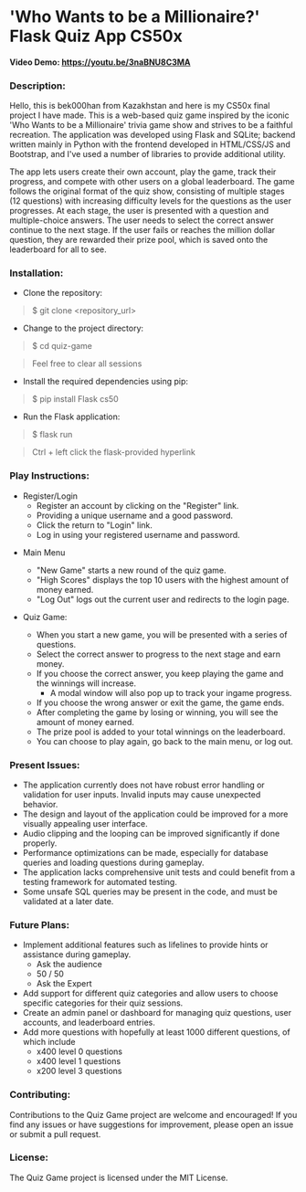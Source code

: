 # **'Who Wants to be a Millionaire?' Flask Quiz App CS50x**
#### **Video Demo**:  https://youtu.be/3naBNU8C3MA
### **Description**:

Hello, this is bek000han from Kazakhstan and here is my CS50x final project I have made. This is a web-based quiz game inspired by the iconic 'Who Wants to be a Millionaire' trivia game show and strives to be a faithful recreation. The application was developed using Flask and SQLite; backend written mainly in Python with  the frontend developed in HTML/CSS/JS and Bootstrap, and I've used a number of libraries to provide additional utility.

The app lets users create their own account, play the game, track their progress, and compete with other users on a global leaderboard. The game follows the original format of the quiz show, consisting of multiple stages (12 questions) with increasing difficulty levels for the questions as the user progresses. At each stage, the user is presented with a question and multiple-choice answers. The user needs to select the correct answer continue to the next stage. If the user fails or reaches the million dollar question, they are rewarded their prize pool, which is saved onto the leaderboard for all to see.

### **Installation**:

- Clone the repository:
> $ git clone <repository_url>
- Change to the project directory:
> $ cd quiz-game

> Feel free to clear all sessions
- Install the required dependencies using pip:
> $ pip install Flask cs50
- Run the Flask application:
> $ flask run

> Ctrl + left click the flask-provided hyperlink

### **Play Instructions**:

* Register/Login
    * Register an account by clicking on the "Register" link.
    - Providing a unique username and a good password.
    - Click the return to "Login" link.
    - Log in using your registered username and password.


- Main Menu
    - "New Game" starts a new round of the quiz game.
    - "High Scores" displays the top 10 users with the highest amount of money earned.
    - "Log Out" logs out the current user and redirects to the login page.

- Quiz Game:
    - When you start a new game, you will be presented with a series of questions.
    - Select the correct answer to progress to the next stage and earn money.
    - If you choose the correct answer, you keep playing the game and the winnings will increase.
        - A modal window will also pop up to track your ingame progress.
    - If you choose the wrong answer or exit the game, the game ends.
    - After completing the game by losing or winning, you will see the amount of money earned.
    - The prize pool is added to your total winnings on the leaderboard.
    - You can choose to play again, go back to the main menu, or log out.

### **Present Issues**:

- The application currently does not have robust error handling or validation for user inputs.
Invalid inputs may cause unexpected behavior.
- The design and layout of the application could be improved for a more visually appealing user interface.
- Audio clipping and the looping can be improved significantly if done properly.
- Performance optimizations can be made, especially for database queries and loading questions during gameplay.
- The application lacks comprehensive unit tests and could benefit from a testing framework for automated testing.
- Some unsafe SQL queries may be present in the code, and must be validated at a later date.

### **Future Plans**:

- Implement additional features such as lifelines to provide hints or assistance during gameplay.
    - Ask the audience
    - 50 / 50
    - Ask the Expert
- Add support for different quiz categories and allow users to choose specific categories for their quiz sessions.
- Create an admin panel or dashboard for managing quiz questions, user accounts, and leaderboard entries.
- Add more questions with hopefully at least 1000 different questions, of which include
    - x400 level 0 questions
    - x400 level 1 questions
    - x200 level 3 questions

### **Contributing**:

Contributions to the Quiz Game project are welcome and encouraged! If you find any issues or have suggestions for improvement, please open an issue or submit a pull request.

### **License**:

The Quiz Game project is licensed under the MIT License.
